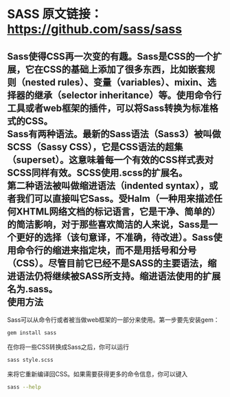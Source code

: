 SASS     原文链接：https://github.com/sass/sass
====
Sass使得CSS再一次变的有趣。Sass是CSS的一个扩展，它在CSS的基础上添加了很多东西，比如嵌套规则（nested rules）、变量（variables）、mixin、选择器的继承（selector inheritance）等。使用命令行工具或者web框架的插件，可以将Sass转换为标准格式的CSS。<br>
Sass有两种语法。最新的Sass语法（Sass3）被叫做SCSS（Sassy CSS），它是CSS语法的超集（superset）。这意味着每一个有效的CSS样式表对SCSS同样有效。SCSS使用.scss的扩展名。<br>
第二种语法被叫做缩进语法（indented syntax），或者我们可以直接叫它Sass。受Halm（一种用来描述任何XHTML网络文档的标记语言，它是干净、简单的）的简洁影响，对于那些喜欢简洁的人来说，Sass是一个更好的选择（该句意译，不准确，待改进）。Sass使用命令行的缩进来指定块，而不是用括号和分号（CSS）。尽管目前它已经不是SASS的主要语法，缩进语法仍将继续被SASS所支持。缩进语法使用的扩展名为.sass。<br>
使用方法
----
Sass可以从命令行或者被当做web框架的一部分来使用。第一步要先安装gem：<br>
```Bash
gem install sass
```
在你将一些CSS转换成Sass之后，你可以运行<br>
```bash
sass style.scss
```
来将它重新编译回CSS。如果需要获得更多的命令信息，你可以键入<br>
```bash
sass --help
```

